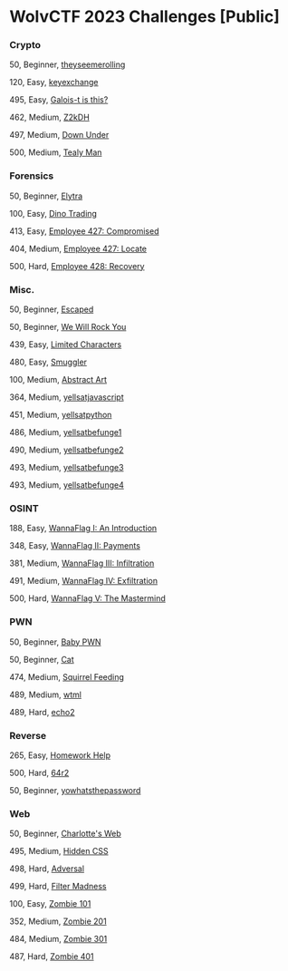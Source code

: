 # WolvCTF 2023 Challenges [Public]

### Crypto

50, Beginner, [theyseemerolling](./crypto/theyseemerolling/)

120, Easy, [keyexchange](./crypto/keyexchange/)

495, Easy, [Galois-t is this?](./crypto/galois/)

462, Medium, [Z2kDH](./crypto/Z2kDH/)

497, Medium, [Down Under](./crypto/DownUnder/)

500, Medium, [Tealy Man](./crypto/TealyMan/)

### Forensics

50, Beginner, [Elytra](./forensics/elytra/)

100, Easy, [Dino Trading](./forensics/DinoTrading/)

413, Easy, [Employee 427: Compromised](./forensics/Employee-427-Compromised/)

404, Medium, [Employee 427: Locate](./forensics/Employee-427-Locate/)

500, Hard, [Employee 428: Recovery](./forensics/Employee-428-Recovery/)

### Misc.

50, Beginner, [Escaped](./misc/escaped/)

50, Beginner, [We Will Rock You](./misc/we_will_rockyou/)

439, Easy, [Limited Characters](./misc/limited-characters/)

480, Easy, [Smuggler](./misc/smuggler/)

100, Medium, [Abstract Art](./misc/abstract_art/)

364, Medium, [yellsatjavascript](./misc/yellsatjavascript/)

451, Medium, [yellsatpython](./misc/yellsatpython/)

486, Medium, [yellsatbefunge1](./misc/yellsatbefunge1/)

490, Medium, [yellsatbefunge2](./misc/yellsatbefunge2/)

493, Medium, [yellsatbefunge3](./misc/yellsatbefunge3/)

493, Medium, [yellsatbefunge4](./misc/yellsatbefunge4/)

### OSINT

188, Easy, [WannaFlag I: An Introduction](./osint/WannaFlag-I-An-Introduction/)

348, Easy, [WannaFlag II: Payments](./osint/WannaFlag-II-Payments/)

381, Medium, [WannaFlag III: Infiltration](./osint/WannaFlag-III-Infiltration/)

491, Medium, [WannaFlag IV: Exfiltration](./osint/WannaFlag-IV-Exfiltration/)

500, Hard, [WannaFlag V: The Mastermind](./osint/WannaFlag-V-The-Mastermind/)

### PWN

50, Beginner, [Baby PWN](./pwn/baby-pwn/)

50, Beginner, [Cat](./pwn/cat/)

474, Medium, [Squirrel Feeding](./pwn/squirrel-feeding/)

489, Medium, [wtml](./pwn/wtml/)

489, Hard, [echo2](./pwn/echotwo/)

### Reverse

265, Easy, [Homework Help](./rev/homework_help/)

500, Hard, [64r2](./rev/64r2/)

50, Beginner, [yowhatsthepassword](./rev/yowhatsthepassword/)

### Web

50, Beginner, [Charlotte's Web](./web/charlottesweb/)

495, Medium, [Hidden CSS](./web/hidden-css/)

498, Hard, [Adversal](./web/adversal/)

499, Hard, [Filter Madness](./web/filter-madness/)

100, Easy, [Zombie 101](./web/zombie-101/)

352, Medium, [Zombie 201](./web/zombie-201/)

484, Medium, [Zombie 301](./web/zombie-301/)

487, Hard, [Zombie 401](./web/zombie-401/)
